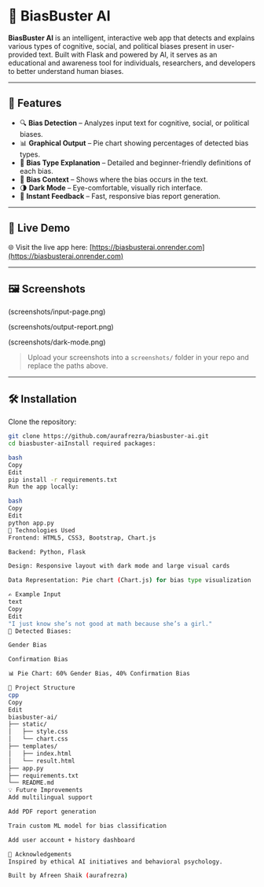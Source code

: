 # 🧠 BiasBuster AI

**BiasBuster AI** is an intelligent, interactive web app that detects and explains various types of cognitive, social, and political biases present in user-provided text. Built with Flask and powered by AI, it serves as an educational and awareness tool for individuals, researchers, and developers to better understand human biases.

---

## 🌟 Features

- 🔍 **Bias Detection** – Analyzes input text for cognitive, social, or political biases.
- 📊 **Graphical Output** – Pie chart showing percentages of detected bias types.
- 🎯 **Bias Type Explanation** – Detailed and beginner-friendly definitions of each bias.
- 🧩 **Bias Context** – Shows where the bias occurs in the text.
- 🌗 **Dark Mode** – Eye-comfortable, visually rich interface.
- 💬 **Instant Feedback** – Fast, responsive bias report generation.

---

## 🚀 Live Demo

🌐 Visit the live app here: [https://biasbusterai.onrender.com](https://biasbusterai.onrender.com)

---

## 🖼️ Screenshots


(screenshots/input-page.png)

(screenshots/output-report.png)

(screenshots/dark-mode.png)

> Upload your screenshots into a `screenshots/` folder in your repo and replace the paths above.

---

## 🛠️ Installation

Clone the repository:

```bash
git clone https://github.com/aurafrezra/biasbuster-ai.git
cd biasbuster-aiInstall required packages:

bash
Copy
Edit
pip install -r requirements.txt
Run the app locally:

bash
Copy
Edit
python app.py
🧰 Technologies Used
Frontend: HTML5, CSS3, Bootstrap, Chart.js

Backend: Python, Flask

Design: Responsive layout with dark mode and large visual cards

Data Representation: Pie chart (Chart.js) for bias type visualization

✍️ Example Input
text
Copy
Edit
"I just know she’s not good at math because she’s a girl."
🧠 Detected Biases:

Gender Bias

Confirmation Bias

📊 Pie Chart: 60% Gender Bias, 40% Confirmation Bias

📄 Project Structure
cpp
Copy
Edit
biasbuster-ai/
├── static/
│   ├── style.css
│   └── chart.css
├── templates/
│   ├── index.html
│   └── result.html
├── app.py
├── requirements.txt
└── README.md
💡 Future Improvements
Add multilingual support

Add PDF report generation

Train custom ML model for bias classification

Add user account + history dashboard

🙏 Acknowledgements
Inspired by ethical AI initiatives and behavioral psychology.

Built by Afreen Shaik (aurafrezra)

